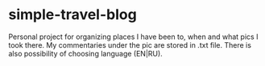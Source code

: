 # simple-travel-blog
Personal project for organizing places I have been to, when and what pics I took there. My commentaries under the pic are stored in .txt file. There is also possibility of choosing language (EN|RU). 
